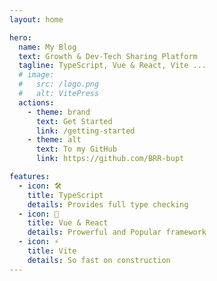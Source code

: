 ```yaml
---
layout: home

hero:
  name: My Blog
  text: Growth & Dev-Tech Sharing Platform
  tagline: TypeScript, Vue & React, Vite ...
  # image:
  #   src: /logo.png
  #   alt: VitePress
  actions:
    - theme: brand
      text: Get Started
      link: /getting-started
    - theme: alt
      text: To my GitHub
      link: https://github.com/BRR-bupt

features:
  - icon: 🛠️
    title: TypeScript
    details: Provides full type checking
  - icon: 🖖
    title: Vue & React
    details: Prowerful and Popular framework
  - icon: ⚡️
    title: Vite
    details: So fast on construction
---
```

